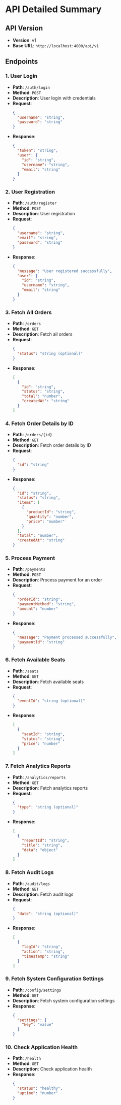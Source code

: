 # API Detailed Summary

## API Version
- **Version**: v1
- **Base URL**: `http://localhost:4000/api/v1`

## Endpoints

### 1. User Login
- **Path**: `/auth/login`
- **Method**: `POST`
- **Description**: User login with credentials
- **Request**:
  ```json
  {
    "username": "string",
    "password": "string"
  }
  ```
- **Response**:
  ```json
  {
    "token": "string",
    "user": {
      "id": "string",
      "username": "string",
      "email": "string"
    }
  }
  ```

### 2. User Registration
- **Path**: `/auth/register`
- **Method**: `POST`
- **Description**: User registration
- **Request**:
  ```json
  {
    "username": "string",
    "email": "string",
    "password": "string"
  }
  ```
- **Response**:
  ```json
  {
    "message": "User registered successfully",
    "user": {
      "id": "string",
      "username": "string",
      "email": "string"
    }
  }
  ```

### 3. Fetch All Orders
- **Path**: `/orders`
- **Method**: `GET`
- **Description**: Fetch all orders
- **Request**:
  ```json
  {
    "status": "string (optional)"
  }
  ```
- **Response**:
  ```json
  [
    {
      "id": "string",
      "status": "string",
      "total": "number",
      "createdAt": "string"
    }
  ]
  ```

### 4. Fetch Order Details by ID
- **Path**: `/orders/{id}`
- **Method**: `GET`
- **Description**: Fetch order details by ID
- **Request**:
  ```json
  {
    "id": "string"
  }
  ```
- **Response**:
  ```json
  {
    "id": "string",
    "status": "string",
    "items": [
      {
        "productId": "string",
        "quantity": "number",
        "price": "number"
      }
    ],
    "total": "number",
    "createdAt": "string"
  }
  ```

### 5. Process Payment
- **Path**: `/payments`
- **Method**: `POST`
- **Description**: Process payment for an order
- **Request**:
  ```json
  {
    "orderId": "string",
    "paymentMethod": "string",
    "amount": "number"
  }
  ```
- **Response**:
  ```json
  {
    "message": "Payment processed successfully",
    "paymentId": "string"
  }
  ```

### 6. Fetch Available Seats
- **Path**: `/seats`
- **Method**: `GET`
- **Description**: Fetch available seats
- **Request**:
  ```json
  {
    "eventId": "string (optional)"
  }
  ```
- **Response**:
  ```json
  [
    {
      "seatId": "string",
      "status": "string",
      "price": "number"
    }
  ]
  ```

### 7. Fetch Analytics Reports
- **Path**: `/analytics/reports`
- **Method**: `GET`
- **Description**: Fetch analytics reports
- **Request**:
  ```json
  {
    "type": "string (optional)"
  }
  ```
- **Response**:
  ```json
  [
    {
      "reportId": "string",
      "title": "string",
      "data": "object"
    }
  ]
  ```

### 8. Fetch Audit Logs
- **Path**: `/audit/logs`
- **Method**: `GET`
- **Description**: Fetch audit logs
- **Request**:
  ```json
  {
    "date": "string (optional)"
  }
  ```
- **Response**:
  ```json
  [
    {
      "logId": "string",
      "action": "string",
      "timestamp": "string"
    }
  ]
  ```

### 9. Fetch System Configuration Settings
- **Path**: `/config/settings`
- **Method**: `GET`
- **Description**: Fetch system configuration settings
- **Response**:
  ```json
  {
    "settings": {
      "key": "value"
    }
  }
  ```

### 10. Check Application Health
- **Path**: `/health`
- **Method**: `GET`
- **Description**: Check application health
- **Response**:
  ```json
  {
    "status": "healthy",
    "uptime": "number"
  }
  ```
